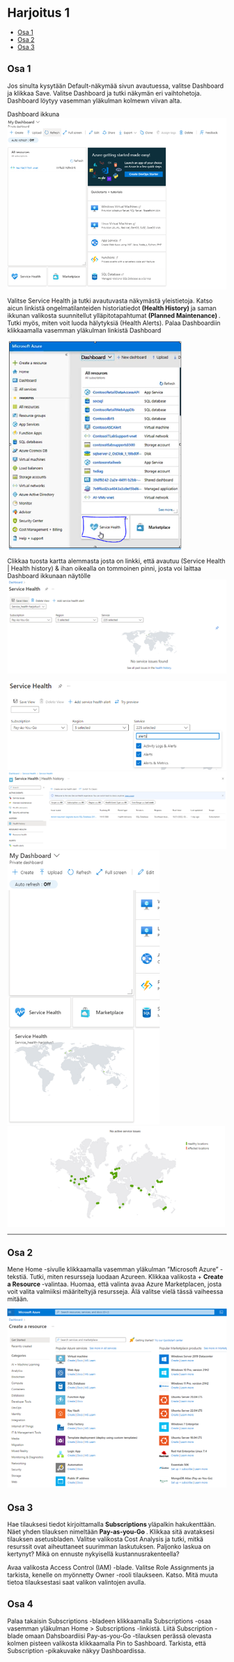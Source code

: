 # Harjoitus 1

- [Osa 1](#Osa-1)
- [Osa 2](#Osa-2)
- [Osa 3](#Osa-3)

## Osa 1
Jos sinulta kysytään Default-näkymää sivun avautuessa, valitse Dashboard ja klikkaa Save. Valitse Dashboard ja tutki näkymän eri vaihtohetoja. Dashboard löytyy vasemman yläkulman kolmewn viivan alta.

<!-- <img src="harjoitus1/azure-02.PNG" width="400"> -->

Dashboard ikkuna
<img src="harjoitus1/azure-03.PNG">

Valitse Service Health ja tutki avautuvasta näkymästä yleistietoja. Katso aicun linkistä ongelmatilanteiden historiatiedot <b> (Health History) </b> ja saman ikkunan valikosta suunnitellut ylläpitotapahtumat <b>(Planned Maintenance) </b>. Tutki myös, miten voit luoda hälytyksiä (Health Alerts). Palaa Dashboardiin klikkaamalla vasemman yläkulman linkistä Dashboard

<img src="harjoitus1/azure-03-1.PNG" width="400">

Clikkaa tuosta kartta alemmasta josta on linkki, että avautuu (Service Health | Health history) & ihan oikealla on tommoinen pinni, josta voi laittaa Dashboard ikkunaan näytölle <br>
<img src="harjoitus1/azure-04.PNG" width="650">

<img src="harjoitus1/azure-06.PNG" width="650">

<img src="harjoitus1/azure-05.PNG">

<img src="harjoitus1/azure-07.PNG" width="350" >

<img src="harjoitus1/azure-08.PNG" width="500 ">

<hr>

## Osa 2

Mene Home -sivulle klikkaamalla vasemman yläkulman ”Microsoft Azure” -tekstiä. Tutki, miten resursseja luodaan Azureen. Klikkaa valikosta + <b> Create a Resource </b> -valintaa. Huomaa, että valinta avaa Azure Marketplacen, josta voit valita valmiiksi määriteltyjä resursseja. Älä valitse vielä tässä vaiheessa mitään.

<img src="harjoitus1/azure-09.PNG">

## Osa 3

Hae tilauksesi tiedot kirjoittamalla <b> Subscriptions </b> yläpalkin hakukenttään. Näet yhden tilauksen nimeltään <b> Pay-as-you-Go </b> . Klikkaa sitä avataksesi tilauksen asetusbladen. Valitse valikosta Cost Analysis ja tutki, mitkä resurssit ovat aiheuttaneet suurimman laskutuksen. Paljonko laskua on kertynyt? Mikä on ennuste nykyisellä kustannusrakenteella?

Avaa valikosta Access Control (IAM) -blade. Valitse Role Assignments ja tarkista, kenelle on myönnetty Owner -rooli tilaukseen. Katso. Mitä muuta tietoa tilauksestasi saat valikon valintojen avulla.


## Osa 4

Palaa takaisin Subscriptions -bladeen klikkaamalla Subscriptions -osaa vasemman yläkulman Home > Subscriptions -linkistä. Liitä Subscription -blade omaan Dahsboardiisi Pay-as-you-Go -tilauksen perässä olevasta kolmen pisteen valikosta klikkaamalla Pin to Sashboard. Tarkista, että Subscription -pikakuvake näkyy Dashboardissa. 
